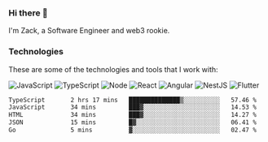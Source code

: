 ### Hi there 👋
I'm Zack, a Software Engineer and web3 rookie.

### Technologies
These are some of the technologies and tools that I work with:

![JavaScript](https://img.shields.io/badge/JavaScript-323330.svg?logo=javascript&logoColor=F7DF1E) 
![TypeScript](https://img.shields.io/badge/TypeScript-007ACC.svg?logo=typescript&logoColor=white) 
![Node](https://img.shields.io/badge/Node.js-43853D.svg?logo=node.js&logoColor=white)
![React](https://img.shields.io/badge/React-20232a.svg?logo=react&logoColor=61DAFB) 
![Angular](https://img.shields.io/badge/Angular-E23237.svg?logo=angularjs&logoColor=white)
![NestJS](https://img.shields.io/badge/NestJS-E0234E?logo=nestjs&logoColor=white)
![Flutter](https://img.shields.io/badge/Flutter-02569B.svg?logo=flutter&logoColor=white)

<!--START_SECTION:waka-->

```txt
TypeScript       2 hrs 17 mins   ██████████████▒░░░░░░░░░░   57.46 %
JavaScript       34 mins         ███▓░░░░░░░░░░░░░░░░░░░░░   14.53 %
HTML             34 mins         ███▓░░░░░░░░░░░░░░░░░░░░░   14.27 %
JSON             15 mins         █▓░░░░░░░░░░░░░░░░░░░░░░░   06.41 %
Go               5 mins          ▓░░░░░░░░░░░░░░░░░░░░░░░░   02.47 %
```

<!--END_SECTION:waka-->
